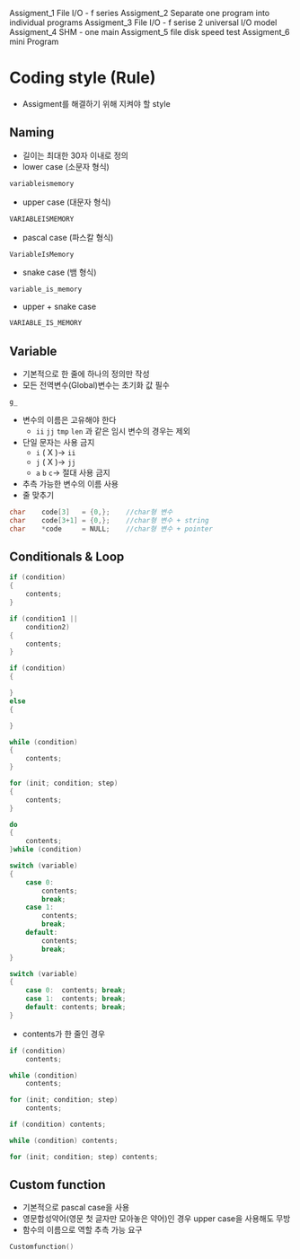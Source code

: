 Assigment_1 File I/O - f series
Assigment_2 Separate one program into individual programs
Assigment_3 File I/O - f serise 2 universal I/O model
Assigment_4 SHM - one main
Assigment_5 file disk speed test
Assigment_6 mini Program

# Coding style (Rule)

- Assigment를 해결하기 위해 지켜야 할 style

## Naming
- 길이는 최대한 30자 이내로 정의
- lower case (소문자 형식)
```C
variableismemory
```
- upper case (대문자 형식)
```c
VARIABLEISMEMORY
```
- pascal case (파스칼 형식)
```c
VariableIsMemory
```
- snake case (뱀 형식)
```c
variable_is_memory
```
- upper + snake case
```c
VARIABLE_IS_MEMORY
```

## Variable
- 기본적으로 한 줄에 하나의 정의만 작성
- 모든 전역변수(Global)변수는 초기화 값 필수
```
g_
```
- 변수의 이름은 고유해야 한다
	- `ii` `jj` `tmp` `len` 과 같은 임시 변수의 경우는 제외
-  단일 문자는 사용 금지
	- `i` ( X )→ `ii`
	- `j` ( X )→ `jj`
	- `a` `b` `c`→ 절대 사용 금지
- 추측 가능한 변수의 이름 사용
- 줄 맞추기
```c
char    code[3]   = {0,};    //char형 변수
char    code[3+1] = {0,};    //char형 변수 + string
char    *code     = NULL;    //char형 변수 + pointer
```


## Conditionals & Loop
```c
if (condition)
{
	contents;
}
```

```c
if (condition1 ||
	condition2)
{
	contents;
}
```

```c
if (condition)
{

}
else
{

}
```

```c
while (condition)
{
	contents;
}
```

```c
for (init; condition; step)
{
	contents;
}
```

```c
do
{
	contents;
}while (condition)

```

```c
switch (variable)
{
	case 0:
		contents;
		break;
	case 1:
		contents;
		break;
	default:
		contents;
		break;
}

switch (variable)
{
	case 0:  contents; break;
	case 1:  contents; break;
	default: contents; break;
}
```

- contents가 한 줄인 경우
```c
if (condition)
	contents;

while (condition)
	contents;

for (init; condition; step)
	contents;
```

```c
if (condition) contents;

while (condition) contents;

for (init; condition; step) contents;

```
## Custom function
- 기본적으로 pascal case을 사용
- 영문합성약어(영문 첫 글자만 모아놓은 약어)인 경우  upper case을 사용해도 무방
- 함수의 이름으로 역할 추측 가능 요구
```c
Customfunction()
```
